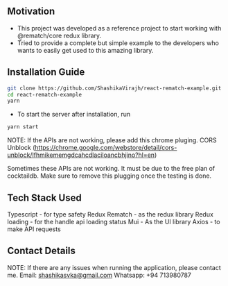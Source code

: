 ## Motivation

- This project was developed as a reference project to start working with @rematch/core redux library.
- Tried to provide a complete but simple example to the developers who wants to easily get used to this amazing library.

## Installation Guide

```bash
git clone https://github.com/ShashikaVirajh/react-rematch-example.git
cd react-rematch-example
yarn
```

- To start the server after installation, run

```bash
yarn start
```

NOTE: If the APIs are not working, please add this chrome pluging.
CORS Unblock (https://chrome.google.com/webstore/detail/cors-unblock/lfhmikememgdcahcdlaciloancbhjino?hl=en)

Sometimes these APIs are not working. It must be due to the free plan of cocktaildb. Make sure to remove this plugging once the testing is done.

## Tech Stack Used

Typescript - for type safety
Redux Rematch - as the redux library
Redux loading - for the handle api loading status
Mui - As the UI library
Axios - to make API requests

## Contact Details

NOTE: If there are any issues when running the application, please contact me.
Email: shashikasvka@gmail.com
Whatsapp: +94 713980787
